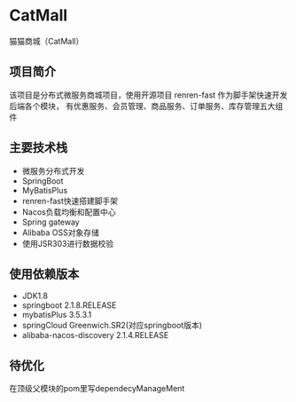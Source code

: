 # CatMall

猫猫商城（CatMall）

## 项目简介

该项目是分布式微服务商城项目，使用开源项目 renren-fast 作为脚手架快速开发后端各个模块，
有优惠服务、会员管理、商品服务、订单服务、库存管理五大组件

## 主要技术栈

- 微服务分布式开发
- SpringBoot
- MyBatisPlus
- renren-fast快速搭建脚手架
- Nacos负载均衡和配置中心
- Spring gateway
- Alibaba OSS对象存储
- 使用JSR303进行数据校验

## 使用依赖版本

 - JDK1.8
 - springboot 2.1.8.RELEASE
 - mybatisPlus 3.5.3.1
 - springCloud Greenwich.SR2(对应springboot版本)
 - alibaba-nacos-discovery 2.1.4.RELEASE

## 待优化

在顶级父模块的pom里写dependecyManageMent


